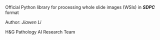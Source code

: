 Official Python library for processing whole slide images (WSIs) in ***SDPC*** format

Author: *Jiawen Li*

H&G Pathology AI Research Team